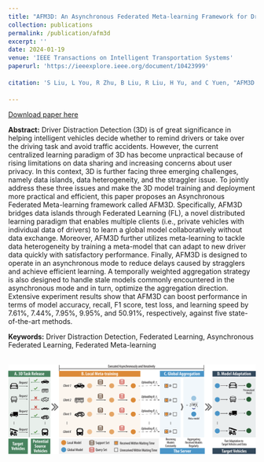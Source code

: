 ```yaml
---
title: "AFM3D: An Asynchronous Federated Meta-learning Framework for Driver Distraction Detection"
collection: publications
permalink: /publication/afm3d
excerpt: ''
date: 2024-01-19
venue: 'IEEE Transactions on Intelligent Transportation Systems'
paperurl: 'https://ieeexplore.ieee.org/document/10423999'

citation: 'S Liu, L You, R Zhu, B Liu, R Liu, H Yu, and C Yuen, "AFM3D: An Asynchronous Federated Meta-learning Framework for Driver Distraction Detection", IEEE Transactions on Intelligent Transportation Systems, vol. 25, no. 8, pp. 9659-9674, Aug 2024, doi: 10.1109/TITS.2024.3357138.'

---
```


[Download paper here](http://nobody910.github.io/files/AFM3D.pdf)

**Abstract:** Driver Distraction Detection (3D) is of great significance in helping intelligent vehicles decide whether to remind drivers or take over the driving task and avoid traffic accidents. However, the current centralized learning paradigm of 3D has become unpractical because of rising limitations on data sharing and increasing concerns about user privacy. In this context, 3D is further facing three emerging challenges, namely data islands, data heterogeneity, and the straggler issue. To jointly address these three issues and make the 3D model training and deployment more practical and efficient, this paper proposes an Asynchronous Federated Meta-learning framework called AFM3D. Specifically, AFM3D bridges data islands through Federated Learning (FL), a novel distributed learning paradigm that enables multiple clients (i.e., private vehicles with individual data of drivers) to learn a global model collaboratively without data exchange. Moreover, AFM3D further utilizes meta-learning to tackle data heterogeneity by training a meta-model that can adapt to new driver data quickly with satisfactory performance. Finally, AFM3D is designed to operate in an asynchronous mode to reduce delays caused by stragglers and achieve efficient learning. A temporally weighted aggregation strategy is also designed to handle stale models commonly encountered in the asynchronous mode and in turn, optimize the aggregation direction. Extensive experiment results show that AFM3D can boost performance in terms of model accuracy, recall, F1 score, test loss, and learning speed by 7.61%, 7.44%, 7.95%, 9.95%, and 50.91%, respectively, against five state-of-the-art methods.

**Keywords:** Driver Distraction Detection, Federated Learning, Asynchronous Federated Learning, Federated Meta-learning

<br/><img src='/images/papers/AFM3D.png' width = "700">